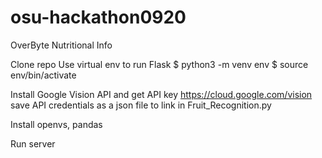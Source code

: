 # osu-hackathon0920

OverByte Nutritional Info

Clone repo
Use virtual env to run Flask
$ python3 -m venv env
$ source env/bin/activate

Install Google Vision API and get API key
https://cloud.google.com/vision
save API credentials as a json file to link in Fruit_Recognition.py

Install openvs, pandas

Run server